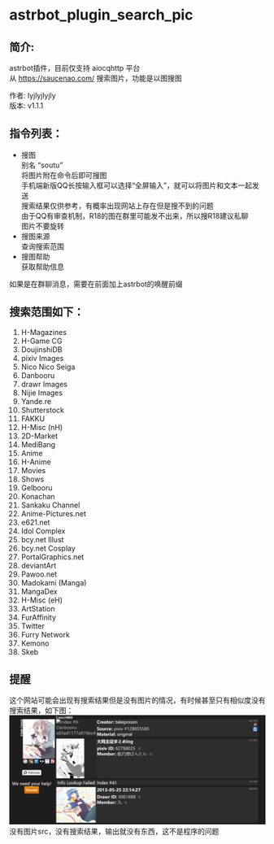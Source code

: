 # astrbot_plugin_search_pic


## 简介:
astrbot插件，目前仅支持 aiocqhttp 平台  
从 https://saucenao.com/ 搜索图片，功能是以图搜图

作者: lyjlyjlyjly  
版本: v1.1.1


## 指令列表：
- 搜图  
    别名 “soutu”  
    将图片附在命令后即可搜图  
    手机端新版QQ长按输入框可以选择“全屏输入”，就可以将图片和文本一起发送  
    搜索结果仅供参考，有概率出现网站上存在但是搜不到的问题  
    由于QQ有审查机制，R18的图在群里可能发不出来，所以搜R18建议私聊  
    图片不要旋转  
- 搜图来源  
    查询搜索范围
- 搜图帮助  
    获取帮助信息

如果是在群聊消息，需要在前面加上astrbot的唤醒前缀


## 搜索范围如下：
1. H-Magazines
2. H-Game CG
3. DoujinshiDB
4. pixiv Images
5. Nico Nico Seiga
6. Danbooru
7. drawr Images
8. Nijie Images
9. Yande.re
10. Shutterstock
11. FAKKU
12. H-Misc (nH)
13. 2D-Market
14. MediBang
15. Anime
16. H-Anime
17. Movies
18. Shows
19. Gelbooru
20. Konachan
21. Sankaku Channel
22. Anime-Pictures.net
23. e621.net
24. Idol Complex
25. bcy.net Illust
26. bcy.net Cosplay
27. PortalGraphics.net
28. deviantArt
29. Pawoo.net
30. Madokami (Manga)
31. MangaDex
32. H-Misc (eH)
33. ArtStation
34. FurAffinity
35. Twitter
36. Furry Network
37. Kemono
38. Skeb

## 提醒

这个网站可能会出现有搜索结果但是没有图片的情况，有时候甚至只有相似度没有搜索结果，如下图：
![img.png](img.png)
没有图片src，没有搜索结果，输出就没有东西，这不是程序的问题